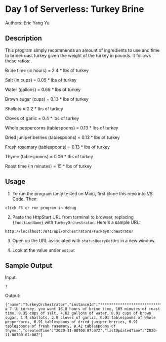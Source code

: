 # Day 1 of Serverless: Turkey Brine

Authors: Eric Yang Yu

## Description

This program simply recommends an amount of ingredients to use and time to brine/roast turkey given the weight of the turkey in pounds. It follows these ratios:

Brine time (in hours) = 2.4 * lbs of turkey
 
Salt (in cups) = 0.05 * lbs of turkey
 
Water (gallons) = 0.66 * lbs of turkey
 
Brown sugar (cups) = 0.13 * lbs of turkey
 
Shallots = 0.2 * lbs of turkey
 
Cloves of garlic = 0.4 * lbs of turkey
 
Whole peppercorns (tablespoons) = 0.13 * lbs of turkey
 
Dried juniper berries (tablespoons) = 0.13 * lbs of turkey
 
Fresh rosemary (tablespoons) = 0.13 * lbs of turkey
 
Thyme (tablespoons) = 0.06 * lbs of turkey
 
Roast time (in minutes) = 15 * lbs of turkey

## Usage
1. To run the program (only tested on Mac), first clone this repo into VS Code. Then:
```
click F5 or run program in debug
```

2. Paste the HttpStart URL from terminal to browser, replacing `{functionName}` with `TurkeyOrchestrator`. Here's a sample URL:
```
http://localhost:7071/api/orchestrators/TurkeyOrchestrator
```

3. Open up the URL associated with `statusQueryGetUri` in a new window.

4. Look at the value under `output`

## Sample Output

Input:

```
7
```

Output:

```
{"name":"TurkeyOrchestrator","instanceId":"********************************","runtimeStatus":"Completed","input":null,"customStatus":null,"output":"For a 7 lb turkey, you want 16.8 hours of brine time, 105 minutes of roast time, 0.35 cups of salt, 4.62 gallons of water, 0.91 cups of brown sugar, 1.4 shallots, 2.8 cloves of garlic, 0.91 tablespoons of whole peppercorns, 0.91 tablespoons of dried juniper berries, 0.91 tablespoons of fresh rosemary, 0.42 tablespoons of thyme.","createdTime":"2020-11-08T00:07:07Z","lastUpdatedTime":"2020-11-08T00:07:08Z"}
```
